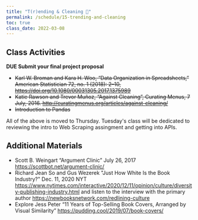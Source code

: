 ```yaml
---
title: "T(r)ending & Cleaning 🏡"
permalink: /schedule/15-trending-and-cleaning
toc: true
class_date: 2022-03-08
---
```


## Class Activities

**DUE Submit your final project proposal**

- ~~Karl W. Broman and Kara H. Woo, “Data Organization in Spreadsheets,” American Statistician 72, no. 1 (2018): 2–10, <https://doi.org/10.1080/00031305.2017.1375989>~~
- ~~Katie Rawson and Trevor Muñoz, “Against Cleaning”, Curating Menus, 7 July, 2016. <http://curatingmenus.org/articles/against-cleaning/>~~
- ~~Introduction to Pandas~~

All of the above is moved to Thursday. Tuesday's class will be dedicated to reviewing the intro to Web Scraping assingment and getting into APIs.


## Additional Materials

- Scott B. Weingart “Argument Clinic” July 26, 2017 <https://scottbot.net/argument-clinic/>
- Richard Jean So and Gus Wezerek "Just How White Is the Book Industry?" Dec. 11, 2020 NYT <https://www.nytimes.com/interactive/2020/12/11/opinion/culture/diversity-publishing-industry.html> and listen to the interview with the primary author <https://newbooksnetwork.com/redlining-culture>
- Explore Jess Peter “11 Years of Top-Selling Book Covers, Arranged by Visual Similarity” <https://pudding.cool/2019/07/book-covers/>
